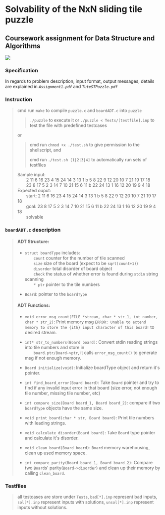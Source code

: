 # Solvability of the NxN sliding tile puzzle
## Coursework assignment for Data Structure and Algorithms
![](https://github.com/melmarsezio/Data-Structure-and-Algorithms/blob/master/Solvability%20of%20the%20NxN%20sliding%20tile%20puzzle/puzzle2.png)
### Specification
In regards to problem description, input format, output messages, details are explained in *`Assignment1.pdf`* and *`TuteSTPuzzle.pdf`*
### Instruction
> cmd run `make` to compile `puzzle.c` and `boardADT.c` into `puzzle`
>>  `./puzzle` to execute it or `./puzzle < Tests/[testfile].inp` to test the file with predefined testcases
>
> or
>> cmd run `chmod +x ./test.sh` to give permission to the shellscript, and
>>
>> cmd run `./test.sh [1|2|3|4]` to automatically run sets of testfiles
>
> Sample input:  
> &emsp;&emsp;2 11 6 16 23 4 15 24 14 3 13 1 b 5 8 22 9 12 20 10 7 21 19 17 18  
> &emsp;&emsp;23 8 17 5 2 3 14 7 10 21 15 6 11 b 22 24 13 1 16 12 20 19 9 4 18  
> Expected ouput:  
> &emsp;&emsp;start: 2 11 6 16 23 4 15 24 14 3 13 1 b 5 8 22 9 12 20 10 7 21 19 17 18  
> &emsp;&emsp;goal: 23 8 17 5 2 3 14 7 10 21 15 6 11 b 22 24 13 1 16 12 20 19 9 4 18  
> &emsp;&emsp;solvable  
### `boardADT.c` description
>#### ADT Structure:
>+ `struct boardType` includes:  
&emsp;&emsp;`count` counter for the number of tile scanned  
&emsp;&emsp;`size` size of the board (expect to be `sqrt(count+1)`)  
&emsp;&emsp;`disorder` total disorder of board object  
&emsp;&emsp;`check` the status of whether error is found during `stdin` string scanning  
&emsp;&emsp;`* ptr` pointer to the tile numbers
>
>+ `Board`: pointer to the `boardType`
>#### ADT Functions:
>+ `void error_msg_count(FILE *stream, char * str_1, int number, char * str_2)`: Print memory msg `ERROR: Unable to extend memory to store the {ith} input character of this board!` to desired stream.
>
>+ `int* str_to_numbers(Board board)`: Convert stdin reading strings into tile numbers and store in  
&emsp;&emsp;`board.ptr/Board->ptr`, it calls `error_msg_count()` to generate msg if not enough memory.
>
>+ `Board initialize(void)`: Initialize boardType object and return it's pointer.
>
>+ `int find_board_error(Board board)`: Take `Board` pointer and try to find if any invalid input error in that board (size error, not enough tile number, missing tile number, etc)
>
>+ `int compare_size(Board board_1, Board board_2)`: compare if two `boardType` objects have the same size.
>
>+ `void print_board(char * str, Board board)`: Print tile numbers with leading strings.
>
>+ `void calculate_disorder(Board board)`: Take `Board` type pointer and calculate it's disorder.
>
>+ `void clean_board(Board board)`: `Board` memory warehousing, clean up used memory space.
>
>+ `int compare_parity(Board board_1, Board board_2)`: Compare two `Board`s' parity(`Board->disorder`) and clean up their memory by calling `clean_board`.
### Testfiles
> all testcases are store under `Tests`, `bad[*].inp` represent bad inputs, `sol[*].inp` represent inputs with solutions, `unsol[*].inp` represent inputs without solutions.

